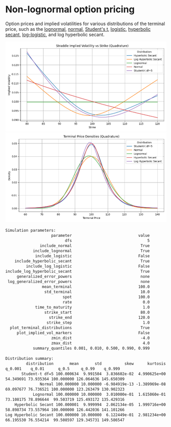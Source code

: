 # Non-lognormal option pricing
Option prices and implied volatilities for various distributions of the terminal price, such as the [lognormal](https://en.wikipedia.org/wiki/Log-normal_distribution), [normal](https://en.wikipedia.org/wiki/Normal_distribution), [Student's t](https://en.wikipedia.org/wiki/Student%27s_t-distribution), [logistic](https://en.wikipedia.org/wiki/Logistic_distribution), [hyperbolic secant](https://en.wikipedia.org/wiki/Hyperbolic_secant_distribution), [log-logistic](https://en.wikipedia.org/wiki/Log-logistic_distribution), and log hyperbolic secant.

![Alt text](/implied_vol.png)
![Alt text](/densities.png)

```
Simulation parameters:
                    parameter                             value
                          dfs                                 5
               include_normal                              True
            include_lognormal                              True
             include_logistic                             False
    include_hyperbolic_secant                              True
         include_log_logistic                             False
include_log_hyperbolic_secant                              True
     generalized_error_powers                              none
 log_generalized_error_powers                              none
                mean_terminal                             100.0
                 std_terminal                              10.0
                         spot                             100.0
                         rate                               0.0
             time_to_maturity                               1.0
                 strike_start                              80.0
                   strike_end                             120.0
                  strike_step                               1.0
  plot_terminal_distributions                              True
     plot_implied_vol_markers                             False
                    zmin_dist                              -4.0
                    zmax_dist                               4.0
            summary_quantiles 0.001, 0.010, 0.500, 0.990, 0.999

Distribution summary:
         distribution       mean       std          skew      kurtosis   q_0.001    q_0.01      q_0.5     q_0.99    q_0.999
       Student-t df=5 100.000634  9.991504  3.836602e-02  4.990625e+00 54.349691 73.935364 100.000000 126.064636 145.650309
               Normal 100.000000 10.000000 -6.984919e-13 -1.389969e-08 69.097677 76.736521 100.000000 123.263479 130.902323
            Lognormal 100.000000 10.000000  3.010000e-01  1.615060e-01 73.108175 78.896644  99.503719 125.493172 135.429316
    Hyperbolic Secant 100.000001  9.999994  2.062134e-05  1.999716e+00 58.898734 73.557964 100.000000 126.442036 141.101266
Log Hyperbolic Secant 100.000000 10.000000  6.122449e-01  2.981234e+00 66.195530 76.554214  99.508597 129.345731 149.586547
```
